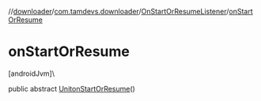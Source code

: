 //[downloader](../../../index.md)/[com.tamdevs.downloader](../index.md)/[OnStartOrResumeListener](index.md)/[onStartOrResume](on-start-or-resume.md)

# onStartOrResume

[androidJvm]\

public abstract [Unit](https://kotlinlang.org/api/latest/jvm/stdlib/kotlin/-unit/index.html)[onStartOrResume](on-start-or-resume.md)()
